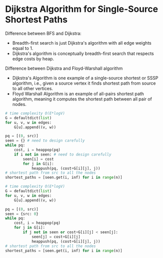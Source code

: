 # Dijkstra Algorithm for Single-Source Shortest Paths

Difference between BFS and Dijkstra:

- Breadth-first search is just Dijkstra's algorithm with all edge weights equal to 1.
- Dijkstra's algorithm is conceptually breadth-first search that respects edge costs by heap.

Difference between Dijkstra and Floyd-Warshall algorithm

- Dijkstra's Algorithm is one example of a single-source shortest or SSSP algorithm, i.e., given a source vertex it finds shortest path from source to all other vertices.
- Floyd Warshall Algorithm is an example of all-pairs shortest path algorithm, meaning it computes the shortest path between all pair of nodes.

``` py
# time complexity O(E*logV)
G = defaultdict(list)
for u, v, w in edges: 
    G[u].append((v, w))

pq = [(0, src)]
seen = {} # need to design carefully
while pq:
    cost, i = heappop(pq)
    if i not in seen: # need to design carefully
        seen[i] = cost
        for j in G[i]:
            heappush(pq, (cost+G[i][j], j))
# shortest path from src to all the nodes
shortest_paths = [seen.get(i, inf) for i in range(n)]
```

``` py
# time complexity O(E*logV)
G = defaultdict(list)
for u, v, w in edges: 
    G[u].append((v, w))

pq = [(0, src)]
seen = {src: 0}
while pq:
    cost, i = heappop(pq)
    for j in G[i]:
        if j not in seen or cost+G[i][j] < seen[j]:
            seen[j] = cost+G[i][j]
            heappush(pq, (cost+G[i][j], j))
# shortest path from src to all the nodes
shortest_paths = [seen.get(i, inf) for i in range(n)]
```